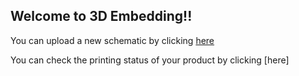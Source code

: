 ## Welcome to 3D Embedding!!

You can upload a new schematic by clicking [here](uploadpage.md)

You can check the printing status of your product by clicking [here]
